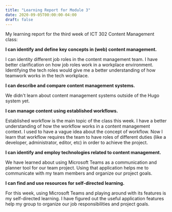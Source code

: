 ```yaml
---
title: "Learning Report for Module 3"
date: 2020-09-05T00:00:00-04:00
draft: false
---
```


My learning report for the third week of ICT 302 Content Management class:

**I can identify and define key concepts in (web) content management.**

I can identity different job roles in the content management team. I have better clarification on how job roles work in a workplace environment. Identifying the tech roles would give me a better understanding of how teamwork works in the tech workplace. 


**I can describe and compare content management systems.**

We didn't learn about content management systems outside of the Hugo system yet. 


**I can manage content using established workflows.**

Established workflow is the main topic of the class this week. I have a better understanding of how the workflow works in a content management context. I used to have a vague idea about the concept of workflow. Now I learn that workflow requires the team to have roles of different duties (like a developer, administrator, editor, etc) in order to achieve the project. 


**I can identify and employ technologies related to content management.**

We have learned about using Microsoft Teams as a communication and planner tool for our team project. Using that application helps me to communicate with my team members and organize our project goals.


**I can find and use resources for self-directed learning.**

For this week, using Microsoft Teams and playing around with its features is my self-directed learning. I have figured out the useful application features help my group to organize our job responsibilities and project goals. 
